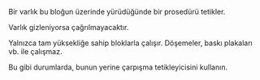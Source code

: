 Bir varlık bu bloğun üzerinde yürüdüğünde bir prosedürü tetikler.

Varlık gizleniyorsa çağrılmayacaktır.

Yalnızca tam yüksekliğe sahip bloklarla çalışır. Döşemeler, baskı plakaları vb. ile çalışmaz.

Bu gibi durumlarda, bunun yerine çarpışma tetikleyicisini kullanın.